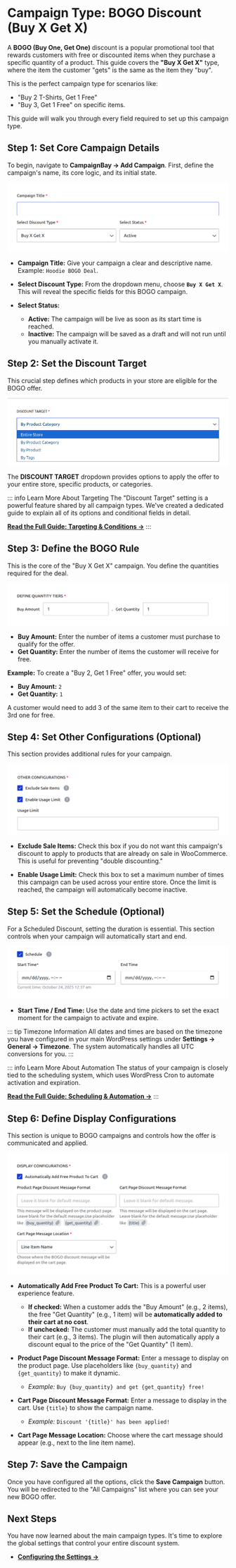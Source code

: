# Campaign Type: BOGO Discount (Buy X Get X)

A **BOGO (Buy One, Get One)** discount is a popular promotional tool that rewards customers with free or discounted items when they purchase a specific quantity of a product. This guide covers the **"Buy X Get X"** type, where the item the customer "gets" is the same as the item they "buy".

This is the perfect campaign type for scenarios like:

- "Buy 2 T-Shirts, Get 1 Free"
- "Buy 3, Get 1 Free" on specific items.

This guide will walk you through every field required to set up this campaign type.

## Step 1: Set Core Campaign Details

To begin, navigate to **CampaignBay → Add Campaign**. First, define the campaign's name, its core logic, and its initial state.

![Core Campaign Details for BOGO Discount](./../public/bogo-core-details.png)

- **Campaign Title:** Give your campaign a clear and descriptive name. Example: `Hoodie BOGO Deal`.

- **Select Discount Type:** From the dropdown menu, choose **`Buy X Get X`**. This will reveal the specific fields for this BOGO campaign.

- **Select Status:**
  - **Active:** The campaign will be live as soon as its start time is reached.
  - **Inactive:** The campaign will be saved as a draft and will not run until you manually activate it.

## Step 2: Set the Discount Target

This crucial step defines which products in your store are eligible for the BOGO offer.

![Discount Target](./../public/scheduled-target.png)

The **DISCOUNT TARGET** dropdown provides options to apply the offer to your entire store, specific products, or categories.

::: info Learn More About Targeting
The "Discount Target" setting is a powerful feature shared by all campaign types. We've created a dedicated guide to explain all of its options and conditional fields in detail.

**[Read the Full Guide: Targeting & Conditions &rarr;](../core-concepts/targeting-and-conditions.md)**
:::

## Step 3: Define the BOGO Rule

This is the core of the "Buy X Get X" campaign. You define the quantities required for the deal.

![Define the BOGO Rule](./../public/bogo-rule.png)

- **Buy Amount:** Enter the number of items a customer must purchase to qualify for the offer.
- **Get Quantity:** Enter the number of items the customer will receive for free.

**Example:**
To create a "Buy 2, Get 1 Free" offer, you would set:

- **Buy Amount:** `2`
- **Get Quantity:** `1`

A customer would need to add 3 of the same item to their cart to receive the 3rd one for free.

## Step 4: Set Other Configurations (Optional)

This section provides additional rules for your campaign.

![Other Configurations](./../public/scheduled-other-configs.png)

- **Exclude Sale Items:** Check this box if you do not want this campaign's discount to apply to products that are already on sale in WooCommerce. This is useful for preventing "double discounting."

- **Enable Usage Limit:** Check this box to set a maximum number of times this campaign can be used across your entire store. Once the limit is reached, the campaign will automatically become inactive.

## Step 5: Set the Schedule (Optional)

For a Scheduled Discount, setting the duration is essential. This section controls when your campaign will automatically start and end.

![Campaign Schedule](./../public/scheduled-schedule.png)

- **Start Time / End Time:** Use the date and time pickers to set the exact moment for the campaign to activate and expire.

::: tip Timezone Information
All dates and times are based on the timezone you have configured in your main WordPress settings under **Settings → General → Timezone**. The system automatically handles all UTC conversions for you.
:::

::: info Learn More About Automation
The status of your campaign is closely tied to the scheduling system, which uses WordPress Cron to automate activation and expiration.

**[Read the Full Guide: Scheduling & Automation &rarr;](../core-concepts/scheduling-and-automation.md)**
:::

## Step 6: Define Display Configurations

This section is unique to BOGO campaigns and controls how the offer is communicated and applied.

![BOGO Display Configurations](./../public/bogo-display-configs.png)

- **Automatically Add Free Product To Cart:** This is a powerful user experience feature.

  - **If checked:** When a customer adds the "Buy Amount" (e.g., 2 items), the free "Get Quantity" (e.g., 1 item) will be **automatically added to their cart at no cost**.
  - **If unchecked:** The customer must manually add the total quantity to their cart (e.g., 3 items). The plugin will then automatically apply a discount equal to the price of the "Get Quantity" (1 item).

- **Product Page Discount Message Format:** Enter a message to display on the product page. Use placeholders like `{buy_quantity}` and `{get_quantity}` to make it dynamic.

  - _Example:_ `Buy {buy_quantity} and get {get_quantity} free!`

- **Cart Page Discount Message Format:** Enter a message to display in the cart. Use `{title}` to show the campaign name.

  - _Example:_ `Discount '{title}' has been applied!`

- **Cart Page Message Location:** Choose where the cart message should appear (e.g., next to the line item name).

## Step 7: Save the Campaign

Once you have configured all the options, click the **Save Campaign** button. You will be redirected to the "All Campaigns" list where you can see your new BOGO offer.

## Next Steps

You have now learned about the main campaign types. It's time to explore the global settings that control your entire discount system.

- **[Configuring the Settings &rarr;](../settings.md)**
